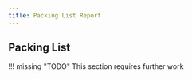 ```yaml
---
title: Packing List Report
---
```


## Packing List

!!! missing "TODO"
	This section requires further work
